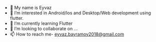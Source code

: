 - 👋 My name is Eyvaz 
- 👀 I’m interested in Android/Ios and Desktop/Web development using flutter.
- 🌱 I’m currently learning Flutter
- 💞️ I’m looking to collaborate on ...
- 📫 How to reach me- eyvaz.bayramov2018@gmail.com

<!---
ispectr/ispectr is a ✨ special ✨ repository because its `README.md` (this file) appears on your GitHub profile.
You can click the Preview link to take a look at your changes.
--->
